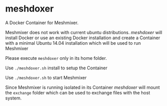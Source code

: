 # meshdoxer

A Docker Container for Meshmixer.

Meshmixer does not work with current ubuntu distributions. _meshdoxer_ will install Docker or use an existing Docker installation and create a Container with a minimal Ubuntu 14.04 installation which will be used to run Meshmixer

Please execute `meshdoxer` only in its home folder.

Use `./meshdoxer.sh` install to setup the Container

Use `./meshdoxer.sh` to start Meshmixer

Since Meshmixer is running isolated in its Container _meshdoxer_ will mount the `exchange` folder which can be used to exchange files with the host system.
